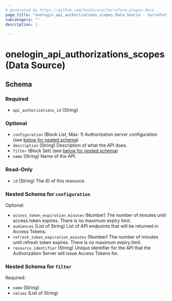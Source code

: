 ```yaml
---
# generated by https://github.com/hashicorp/terraform-plugin-docs
page_title: "onelogin_api_authorizations_scopes Data Source - terraform-provider-onelogin-1"
subcategory: ""
description: |-
  
---
```


# onelogin_api_authorizations_scopes (Data Source)





<!-- schema generated by tfplugindocs -->
## Schema

### Required

- `api_authorizations_id` (String)

### Optional

- `configuration` (Block List, Max: 1) Authorization server configuration (see [below for nested schema](#nestedblock--configuration))
- `description` (String) Description of what the API does.
- `filter` (Block Set) (see [below for nested schema](#nestedblock--filter))
- `name` (String) Name of the API.

### Read-Only

- `id` (String) The ID of this resource.

<a id="nestedblock--configuration"></a>
### Nested Schema for `configuration`

Optional:

- `access_token_expiration_minutes` (Number) The number of minutes until access token expires. There is no maximum expiry limit.
- `audiences` (List of String) List of API endpoints that will be returned in Access Tokens.
- `refresh_token_expiration_minutes` (Number) The number of minutes until refresh token expires. There is no maximum expiry limit.
- `resource_identifier` (String) Unique identifier for the API that the Authorization Server will issue Access Tokens for.


<a id="nestedblock--filter"></a>
### Nested Schema for `filter`

Required:

- `name` (String)
- `values` (List of String)


